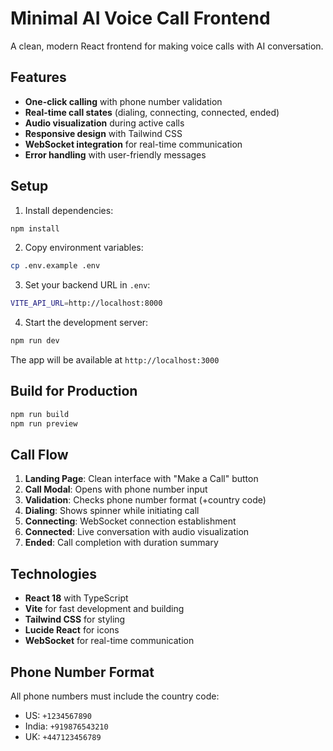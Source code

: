 # Minimal AI Voice Call Frontend

A clean, modern React frontend for making voice calls with AI conversation.

## Features

- **One-click calling** with phone number validation
- **Real-time call states** (dialing, connecting, connected, ended)
- **Audio visualization** during active calls
- **Responsive design** with Tailwind CSS
- **WebSocket integration** for real-time communication
- **Error handling** with user-friendly messages

## Setup

1. Install dependencies:
```bash
npm install
```

2. Copy environment variables:
```bash
cp .env.example .env
```

3. Set your backend URL in `.env`:
```bash
VITE_API_URL=http://localhost:8000
```

4. Start the development server:
```bash
npm run dev
```

The app will be available at `http://localhost:3000`

## Build for Production

```bash
npm run build
npm run preview
```

## Call Flow

1. **Landing Page**: Clean interface with "Make a Call" button
2. **Call Modal**: Opens with phone number input
3. **Validation**: Checks phone number format (+country code)
4. **Dialing**: Shows spinner while initiating call
5. **Connecting**: WebSocket connection establishment
6. **Connected**: Live conversation with audio visualization
7. **Ended**: Call completion with duration summary

## Technologies

- **React 18** with TypeScript
- **Vite** for fast development and building
- **Tailwind CSS** for styling
- **Lucide React** for icons
- **WebSocket** for real-time communication

## Phone Number Format

All phone numbers must include the country code:
- US: `+1234567890`
- India: `+919876543210`
- UK: `+447123456789`